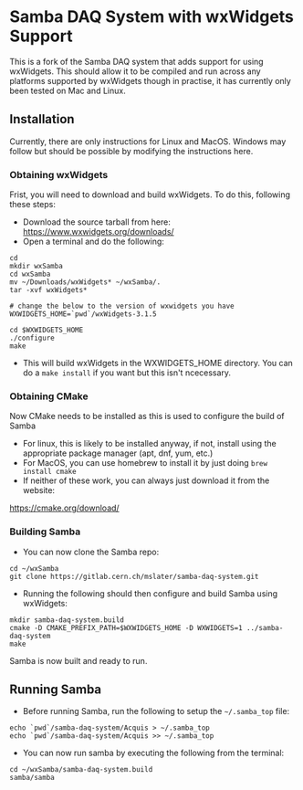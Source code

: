 # Samba DAQ System with wxWidgets Support

This is a fork of the Samba DAQ system that adds support for using wxWidgets. This should
allow it to be compiled and run across any platforms supported by wxWidgets though in
practise, it has currently only been tested on Mac and Linux.


## Installation

Currently, there are only instructions for Linux and MacOS. Windows may follow but should be possible by
modifying the instructions here.

### Obtaining wxWidgets

Frist, you will need to download and build wxWidgets. To do this, following these steps:

* Download the source tarball from here: https://www.wxwidgets.org/downloads/
* Open a terminal and do the following:
```
cd
mkdir wxSamba
cd wxSamba
mv ~/Downloads/wxWidgets* ~/wxSamba/.
tar -xvf wxWidgets*

# change the below to the version of wxwidgets you have
WXWIDGETS_HOME=`pwd`/wxWidgets-3.1.5

cd $WXWIDGETS_HOME
./configure
make
```
* This will build wxWidgets in the WXWIDGETS_HOME directory. You can do a `make install` if you want but this isn't ncecessary.

### Obtaining CMake

Now CMake needs to be installed as this is used to configure the build of Samba

* For linux, this is likely to be installed anyway, if not, install using the appropriate package manager (apt, dnf, yum, etc.)
* For MacOS, you can use homebrew to install it by just doing `brew install cmake`
* If neither of these work, you can always just download it from the website:

https://cmake.org/download/

### Building Samba

* You can now clone the Samba repo:
```
cd ~/wxSamba
git clone https://gitlab.cern.ch/mslater/samba-daq-system.git
```
* Running the following should then configure and build Samba using wxWidgets:
```
mkdir samba-daq-system.build
cmake -D CMAKE_PREFIX_PATH=$WXWIDGETS_HOME -D WXWIDGETS=1 ../samba-daq-system
make
```

Samba is now built and ready to run.


## Running Samba

* Before running Samba, run the following to setup the `~/.samba_top` file:
```
echo `pwd`/samba-daq-system/Acquis > ~/.samba_top
echo `pwd`/samba-daq-system/Acquis >> ~/.samba_top
```

* You can now run samba by executing the following from the terminal:
```
cd ~/wxSamba/samba-daq-system.build
samba/samba
```

